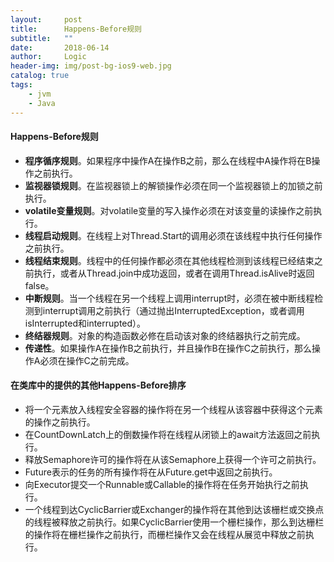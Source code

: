 ```yaml
---
layout:     post
title:      Happens-Before规则
subtitle:   ""
date:       2018-06-14
author:     Logic
header-img: img/post-bg-ios9-web.jpg
catalog: true
tags:
    - jvm
    - Java
---
```


#### Happens-Before规则

- **程序循序规则**。如果程序中操作A在操作B之前，那么在线程中A操作将在B操作之前执行。
- **监视器锁规则**。在监视器锁上的解锁操作必须在同一个监视器锁上的加锁之前执行。
- **volatile变量规则**。对volatile变量的写入操作必须在对该变量的读操作之前执行。
- **线程启动规则**。在线程上对Thread.Start的调用必须在该线程中执行任何操作之前执行。
- **线程结束规则**。线程中的任何操作都必须在其他线程检测到该线程已经结束之前执行，或者从Thread.join中成功返回，或者在调用Thread.isAlive时返回false。
- **中断规则**。当一个线程在另一个线程上调用interrupt时，必须在被中断线程检测到interrupt调用之前执行（通过抛出InterruptedException，或者调用isInterrupted和interrupted）。
- **终结器规则**。对象的构造函数必修在启动该对象的终结器执行之前完成。
- **传递性**。如果操作A在操作B之前执行，并且操作B在操作C之前执行，那么操作A必须在操作C之前完成。

#### 在类库中的提供的其他Happens-Before排序
- 将一个元素放入线程安全容器的操作将在另一个线程从该容器中获得这个元素的操作之前执行。
- 在CountDownLatch上的倒数操作将在线程从闭锁上的await方法返回之前执行。
- 释放Semaphore许可的操作将在从该Semaphore上获得一个许可之前执行。
- Future表示的任务的所有操作将在从Future.get中返回之前执行。
- 向Executor提交一个Runnable或Callable的操作将在任务开始执行之前执行。
- 一个线程到达CyclicBarrier或Exchanger的操作将在其他到达该栅栏或交换点的线程被释放之前执行。如果CyclicBarrier使用一个栅栏操作，那么到达栅栏的操作将在栅栏操作之前执行，而栅栏操作又会在线程从展览中释放之前执行。